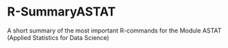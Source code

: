 # R-SummaryASTAT
A short summary of the most important R-commands for the Module ASTAT (Applied Statistics for Data Science)
